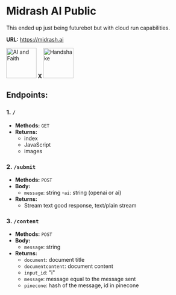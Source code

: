 # Midrash AI Public

This ended up just being futurebot but with cloud run capabilities.

**URL:** https://midrash.ai

<img src="https://midrash.ai/static//images/aiandfaith.jpg" alt="AI and Faith" height="80" width="80"> **X** <img src="https://midrash.ai/static//images/handshake.jpg" alt="Handshake" height="80" width="80">

## Endpoints:

### 1. `/`

- **Methods:** `GET`
- **Returns:**
  - index
  - JavaScript
  - images

### 2. `/submit`

- **Methods:** `POST`
- **Body:**
  - `message`: string
  -`ai`: string (openai or ai)
- **Returns:**
  - Stream text good response, text/plain stream

### 3. `/content`

- **Methods:** `POST`
- **Body:**
  - `message`: string
- **Returns:**
  - `document`: document title
  - `documentcontent`: document content
  - `input_id`: "i"
  - `message`: message equal to the message sent
  - `pinecone`: hash of the message, id in pinecone